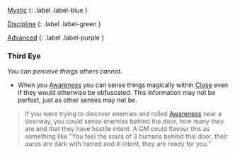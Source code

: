 
[Mystic](Game/Character-Development#Mystic)
{: .label .label-blue }

[Discipline](Game/Character-Development#Discipline)
{: .label .label-green }

[Advanced](Game/Character-Development#Advanced)
{: .label .label-purple }
### Third Eye
*You can perceive things others cannot.*
* When you [Awareness](Game/Core/Intuition#Awareness) you can sense things magically within [Close](Game/Core/Movement#Close) even if they would otherwise be obfuscated. This information may not be perfect, just as other senses may not be.

> If you were trying to discover enemies and rolled [Awareness](Game/Core/Intuition#Awareness) near a doorway, you could sense enemies behind the door, how many they are and that they have hostile intent. A GM could flavour this as something like "You feel the souls of 3 humans behind this door, their auras are dark with hatred and ill intent, they are ready for you."